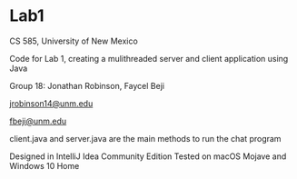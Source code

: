 # Lab1
CS 585, University of New Mexico

Code for Lab 1, creating a mulithreaded server and client application using 
Java


Group 18: Jonathan Robinson, Faycel Beji

jrobinson14@unm.edu

fbeji@unm.edu

client.java and server.java are the main methods to run the chat program

Designed in IntelliJ Idea Community Edition
Tested on macOS Mojave and Windows 10 Home 
